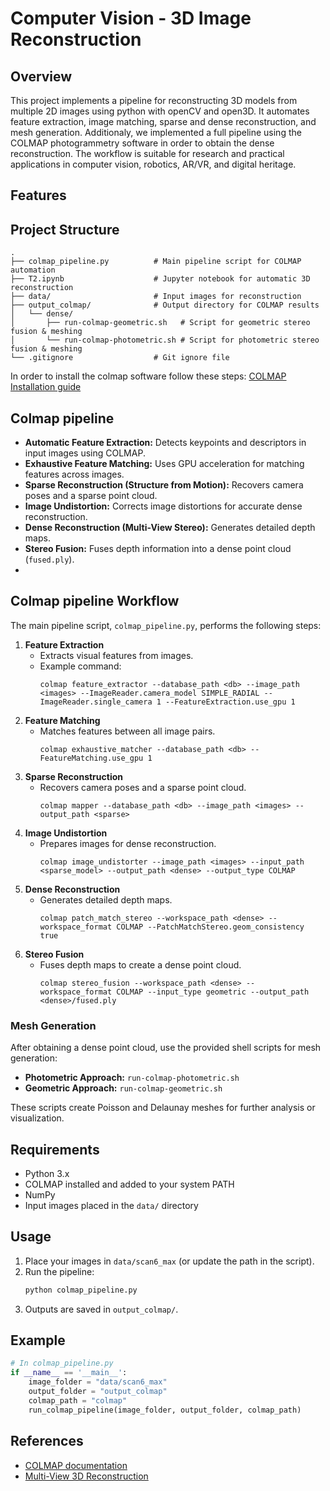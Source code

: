 # Computer Vision - 3D Image Reconstruction

## Overview

This project implements a pipeline for reconstructing 3D models from multiple 2D images using python with openCV and open3D. It automates feature extraction, image matching, sparse and dense reconstruction, and mesh generation. Additionaly, we implemented a full pipeline using the COLMAP photogrammetry software in order to obtain the dense reconstruction. The workflow is suitable for research and practical applications in computer vision, robotics, AR/VR, and digital heritage.

## Features



## Project Structure

```
.
├── colmap_pipeline.py          # Main pipeline script for COLMAP automation
├── T2.ipynb                    # Jupyter notebook for automatic 3D reconstruction
├── data/                       # Input images for reconstruction
├── output_colmap/              # Output directory for COLMAP results
│   └── dense/
│       ├── run-colmap-geometric.sh   # Script for geometric stereo fusion & meshing
│       └── run-colmap-photometric.sh # Script for photometric stereo fusion & meshing
└── .gitignore                  # Git ignore file
```
In order to install the colmap software follow these steps: [COLMAP Installation guide](https://colmap.github.io/install.html)
## Colmap pipeline
- **Automatic Feature Extraction:** Detects keypoints and descriptors in input images using COLMAP.
- **Exhaustive Feature Matching:** Uses GPU acceleration for matching features across images.
- **Sparse Reconstruction (Structure from Motion):** Recovers camera poses and a sparse point cloud.
- **Image Undistortion:** Corrects image distortions for accurate dense reconstruction.
- **Dense Reconstruction (Multi-View Stereo):** Generates detailed depth maps.
- **Stereo Fusion:** Fuses depth information into a dense point cloud (`fused.ply`).
- 
## Colmap pipeline Workflow

The main pipeline script, `colmap_pipeline.py`, performs the following steps:

1. **Feature Extraction**
    - Extracts visual features from images.
    - Example command:
      ```
      colmap feature_extractor --database_path <db> --image_path <images> --ImageReader.camera_model SIMPLE_RADIAL --ImageReader.single_camera 1 --FeatureExtraction.use_gpu 1
      ```
2. **Feature Matching**
    - Matches features between all image pairs.
      ```
      colmap exhaustive_matcher --database_path <db> --FeatureMatching.use_gpu 1
      ```
3. **Sparse Reconstruction**
    - Recovers camera poses and a sparse point cloud.
      ```
      colmap mapper --database_path <db> --image_path <images> --output_path <sparse>
      ```
4. **Image Undistortion**
    - Prepares images for dense reconstruction.
      ```
      colmap image_undistorter --image_path <images> --input_path <sparse_model> --output_path <dense> --output_type COLMAP
      ```
5. **Dense Reconstruction**
    - Generates detailed depth maps.
      ```
      colmap patch_match_stereo --workspace_path <dense> --workspace_format COLMAP --PatchMatchStereo.geom_consistency true
      ```
6. **Stereo Fusion**
    - Fuses depth maps to create a dense point cloud.
      ```
      colmap stereo_fusion --workspace_path <dense> --workspace_format COLMAP --input_type geometric --output_path <dense>/fused.ply
      ```

### Mesh Generation

After obtaining a dense point cloud, use the provided shell scripts for mesh generation:
- **Photometric Approach:** `run-colmap-photometric.sh`
- **Geometric Approach:** `run-colmap-geometric.sh`

These scripts create Poisson and Delaunay meshes for further analysis or visualization.

## Requirements

- Python 3.x
- COLMAP installed and added to your system PATH
- NumPy
- Input images placed in the `data/` directory

## Usage

1. Place your images in `data/scan6_max` (or update the path in the script).
2. Run the pipeline:
    ```bash
    python colmap_pipeline.py
    ```
3. Outputs are saved in `output_colmap/`.

## Example

```python
# In colmap_pipeline.py
if __name__ == '__main__':
    image_folder = "data/scan6_max"
    output_folder = "output_colmap"
    colmap_path = "colmap"
    run_colmap_pipeline(image_folder, output_folder, colmap_path)
```

## References

- [COLMAP documentation](https://colmap.github.io/)
- [Multi-View 3D Reconstruction](https://en.wikipedia.org/wiki/Multiview_3D_reconstruction)
